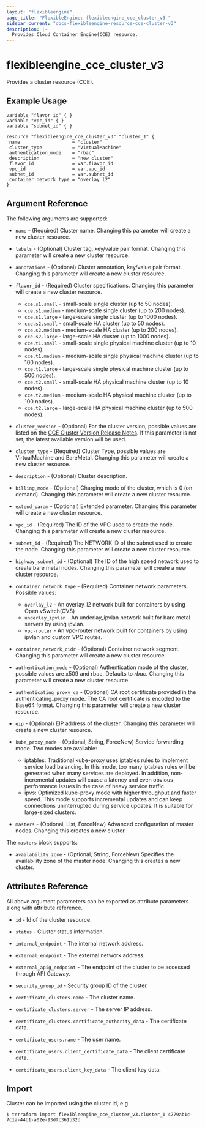 ```yaml
---
layout: "flexibleengine"
page_title: "FlexibleEngine: flexibleengine_cce_cluster_v3 "
sidebar_current: "docs-flexibleengine-resource-cce-cluster-v3"
description: |-
  Provides Cloud Container Engine(CCE) resource.
---
```


# flexibleengine_cce_cluster_v3

Provides a cluster resource (CCE).

## Example Usage

 ```hcl
variable "flavor_id" { }
variable "vpc_id" { }
variable "subnet_id" { }
	
resource "flexibleengine_cce_cluster_v3" "cluster_1" {
  name                   = "cluster"
  cluster_type           = "VirtualMachine"
  authentication_mode    = "rbac"
  description            = "new cluster"
  flavor_id              = var.flavor_id
  vpc_id                 = var.vpc_id
  subnet_id              = var.subnet_id
  container_network_type = "overlay_l2"
}
```

## Argument Reference

The following arguments are supported:

* `name` - (Required) Cluster name. Changing this parameter will create a new cluster resource.

* `labels` - (Optional) Cluster tag, key/value pair format. Changing this parameter will create a new cluster resource.

* `annotations` - (Optional) Cluster annotation, key/value pair format. Changing this parameter will create a new cluster resource.

* `flavor_id` - (Required) Cluster specifications. Changing this parameter will create a new cluster resource.

  * `cce.s1.small` - small-scale single cluster (up to 50 nodes).
  * `cce.s1.medium` - medium-scale single cluster (up to 200 nodes).
  * `cce.s1.large` - large-scale single cluster (up to 1000 nodes).
  * `cce.s2.small` - small-scale HA cluster (up to 50 nodes).
  * `cce.s2.medium` - medium-scale HA cluster (up to 200 nodes).
  * `cce.s2.large` - large-scale HA cluster (up to 1000 nodes).
  * `cce.t1.small` - small-scale single physical machine cluster (up to 10 nodes).
  * `cce.t1.medium` - medium-scale single physical machine cluster (up to 100 nodes).
  * `cce.t1.large` - large-scale single physical machine cluster (up to 500 nodes).
  * `cce.t2.small` - small-scale HA physical machine cluster (up to 10 nodes).
  * `cce.t2.medium` - medium-scale HA physical machine cluster (up to 100 nodes).
  * `cce.t2.large` - large-scale HA physical machine cluster (up to 500 nodes).

* `cluster_version` - (Optional) For the cluster version, possible values are listed on the [CCE Cluster Version Release Notes](https://docs.prod-cloud-ocb.orange-business.com/usermanual2/cce/cce_01_0068.html). If this parameter is not set, the latest available version will be used.

* `cluster_type` - (Required) Cluster Type, possible values are VirtualMachine and BareMetal. Changing this parameter will create a new cluster resource.

* `description` - (Optional) Cluster description.

* `billing_mode` - (Optional) Charging mode of the cluster, which is 0 (on demand). Changing this parameter will create a new cluster resource.

* `extend_param` - (Optional) Extended parameter. Changing this parameter will create a new cluster resource.

* `vpc_id` - (Required) The ID of the VPC used to create the node. Changing this parameter will create a new cluster resource.

* `subnet_id` - (Required) The NETWORK ID of the subnet used to create the node. Changing this parameter will create a new cluster resource.

* `highway_subnet_id` - (Optional) The ID of the high speed network used to create bare metal nodes.
    Changing this parameter will create a new cluster resource.

* `container_network_type` - (Required) Container network parameters. Possible values:

  * `overlay_l2` - An overlay_l2 network built for containers by using Open vSwitch(OVS)
  * `underlay_ipvlan` - An underlay_ipvlan network built for bare metal servers by using ipvlan.
  * `vpc-router` - An vpc-router network built for containers by using ipvlan and custom VPC routes.

* `container_network_cidr` - (Optional) Container network segment. Changing this parameter will create a new cluster resource.

* `authentication_mode` - (Optional) Authentication mode of the cluster, possible values are x509 and rbac. Defaults to *rbac*.
    Changing this parameter will create a new cluster resource.

* `authenticating_proxy_ca` - (Optional) CA root certificate provided in the authenticating_proxy mode. The CA root certificate
    is encoded to the Base64 format. Changing this parameter will create a new cluster resource.

* `eip` - (Optional) EIP address of the cluster. Changing this parameter will create a new cluster resource.

* `kube_proxy_mode` - (Optional, String, ForceNew) Service forwarding mode. Two modes are available:

  - iptables: Traditional kube-proxy uses iptables rules to implement service load balancing. In this mode, too many iptables rules
    will be generated when many services are deployed. In addition, non-incremental updates will cause a latency and even obvious
    performance issues in the case of heavy service traffic.
  - ipvs: Optimized kube-proxy mode with higher throughput and faster speed. This mode supports incremental updates and
    can keep connections uninterrupted during service updates. It is suitable for large-sized clusters.

* `masters` - (Optional, List, ForceNew) Advanced configuration of master nodes. Changing this creates a new cluster.

The `masters` block supports:

* `availability_zone` - (Optional, String, ForceNew) Specifies the availability zone of the master node. Changing this creates a new cluster.

## Attributes Reference

All above argument parameters can be exported as attribute parameters along with attribute reference.

* `id` -  Id of the cluster resource.

* `status` -  Cluster status information.

* `internal_endpoint` - The internal network address.

* `external_endpoint` - The external network address.

* `external_apig_endpoint` - The endpoint of the cluster to be accessed through API Gateway.

* `security_group_id` - Security group ID of the cluster.

* `certificate_clusters.name` - The cluster name.

* `certificate_clusters.server` - The server IP address.

* `certificate_clusters.certificate_authority_data` - The certificate data.

* `certificate_users.name` - The user name.

* `certificate_users.client_certificate_data` - The client certificate data.

* `certificate_users.client_key_data` - The client key data.

## Import

Cluster can be imported using the cluster id, e.g.

```
$ terraform import flexibleengine_cce_cluster_v3.cluster_1 4779ab1c-7c1a-44b1-a02e-93dfc361b32d  
```
